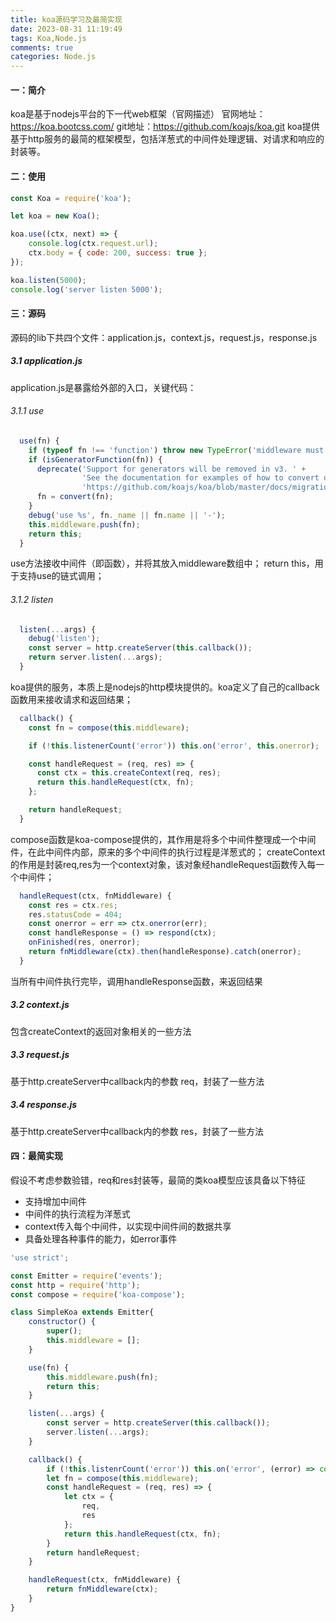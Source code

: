 ```yaml
---
title: koa源码学习及最简实现
date: 2023-08-31 11:19:49
tags: Koa,Node.js
comments: true
categories: Node.js
---
```


#### 一：简介
koa是基于nodejs平台的下一代web框架（官网描述）
官网地址：https://koa.bootcss.com/
git地址：https://github.com/koajs/koa.git
koa提供基于http服务的最简的框架模型，包括洋葱式的中间件处理逻辑、对请求和响应的封装等。
#### 二：使用
```javascript
const Koa = require('koa');

let koa = new Koa();

koa.use((ctx, next) => {
    console.log(ctx.request.url);
    ctx.body = { code: 200, success: true };
});

koa.listen(5000);
console.log('server listen 5000');
```
#### 三：源码
源码的lib下共四个文件：application.js，context.js，request.js，response.js
##### 3.1 application.js
application.js是暴露给外部的入口，关键代码：
###### 3.1.1 use
```javascript
  use(fn) {
    if (typeof fn !== 'function') throw new TypeError('middleware must be a function!');
    if (isGeneratorFunction(fn)) {
      deprecate('Support for generators will be removed in v3. ' +
                'See the documentation for examples of how to convert old middleware ' +
                'https://github.com/koajs/koa/blob/master/docs/migration.md');
      fn = convert(fn);
    }
    debug('use %s', fn._name || fn.name || '-');
    this.middleware.push(fn);
    return this;
  }
```
use方法接收中间件（即函数），并将其放入middleware数组中；
return this，用于支持use的链式调用；
###### 3.1.2 listen

```javascript
  listen(...args) {
    debug('listen');
    const server = http.createServer(this.callback());
    return server.listen(...args);
  }
```
koa提供的服务，本质上是nodejs的http模块提供的。koa定义了自己的callback函数用来接收请求和返回结果；
```javascript
  callback() {
    const fn = compose(this.middleware);

    if (!this.listenerCount('error')) this.on('error', this.onerror);

    const handleRequest = (req, res) => {
      const ctx = this.createContext(req, res);
      return this.handleRequest(ctx, fn);
    };

    return handleRequest;
  }
```
compose函数是koa-compose提供的，其作用是将多个中间件整理成一个中间件，在此中间件内部，原来的多个中间件的执行过程是洋葱式的；
createContext的作用是封装req,res为一个context对象，该对象经handleRequest函数传入每一个中间件；
```javascript
  handleRequest(ctx, fnMiddleware) {
    const res = ctx.res;
    res.statusCode = 404;
    const onerror = err => ctx.onerror(err);
    const handleResponse = () => respond(ctx);
    onFinished(res, onerror); 
    return fnMiddleware(ctx).then(handleResponse).catch(onerror);
  }   
```
当所有中间件执行完毕，调用handleResponse函数，来返回结果

##### 3.2 context.js
包含createContext的返回对象相关的一些方法
##### 3.3 request.js
基于http.createServer中callback内的参数 req，封装了一些方法
##### 3.4 response.js
基于http.createServer中callback内的参数 res，封装了一些方法

#### 四：最简实现
假设不考虑参数验错，req和res封装等，最简的类koa模型应该具备以下特征
* 支持增加中间件
* 中间件的执行流程为洋葱式
* context传入每个中间件，以实现中间件间的数据共享
* 具备处理各种事件的能力，如error事件

```javascript
'use strict';

const Emitter = require('events');
const http = require('http');
const compose = require('koa-compose');

class SimpleKoa extends Emitter{
    constructor() {
        super();
        this.middleware = [];
    }

    use(fn) {
        this.middleware.push(fn);
        return this;
    }

    listen(...args) {
        const server = http.createServer(this.callback());
        server.listen(...args);
    }

    callback() {
        if (!this.listenrCount('error')) this.on('error', (error) => console.error(error));
        let fn = compose(this.middleware);
        const handleRequest = (req, res) => {
            let ctx = {
                req,
                res
            };
            return this.handleRequest(ctx, fn);
        }
        return handleRequest;
    }

    handleRequest(ctx, fnMiddleware) {
        return fnMiddleware(ctx);
    }
}
```
